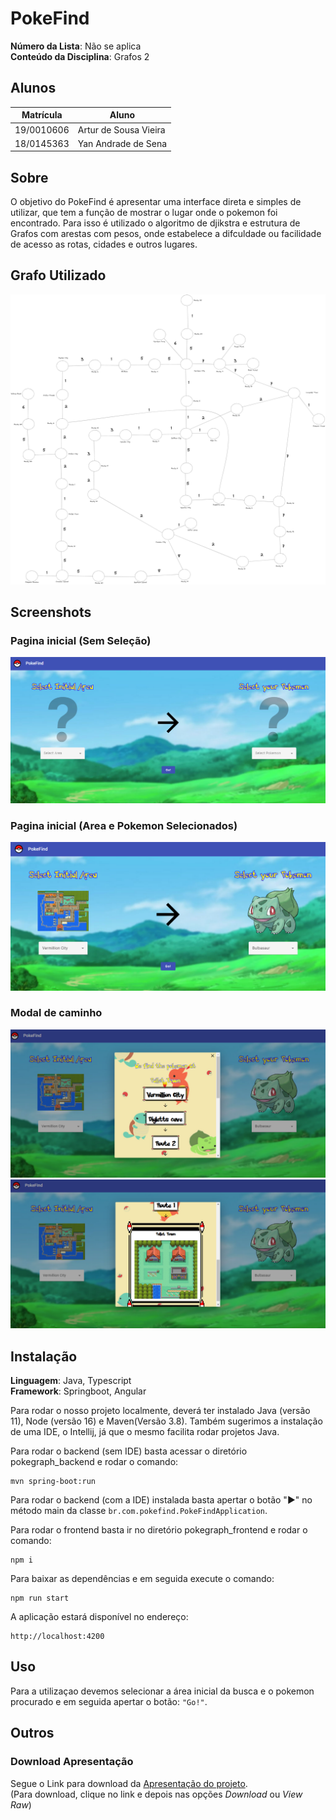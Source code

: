 # PokeFind

**Número da Lista**: Não se aplica<br>
**Conteúdo da Disciplina**: Grafos 2<br>

## Alunos
|Matrícula | Aluno |
| -- | -- |
| 19/0010606 | Artur de Sousa Vieira |
| 18/0145363 |  Yan Andrade de Sena  |

## Sobre 
O objetivo do PokeFind é apresentar uma interface direta e simples de utilizar, que tem a função de mostrar o lugar onde o pokemon foi encontrado. Para isso é utilizado o algoritmo de djikstra e estrutura de Grafos com arestas com pesos, onde estabelece a difculdade ou facilidade de acesso as rotas, cidades e outros lugares. 

## Grafo Utilizado

![Grafo_Kanto](assets-readme/grafo-kanto.png)


## Screenshots

### Pagina inicial (Sem Seleção)

![Itens não selecionados](assets-readme/pokefind-notselected.png) 

### Pagina inicial (Area e Pokemon Selecionados)

![Pokemons selecionados](assets-readme/pokefind-selected.png) 

### Modal de caminho

![Modal Caminho Inicio](assets-readme/pokefind-modal-1.png) 
![Modal Caminho Final](assets-readme/pokefind-modal-2.png) 

## Instalação 
**Linguagem**: Java, Typescript<br>
**Framework**: Springboot, Angular<br>

Para rodar o nosso projeto localmente, deverá ter instalado Java (versão 11), Node (versão 16) e Maven(Versão 3.8). Também sugerimos a instalação de uma IDE, o Intellij, já que o mesmo facilita rodar projetos Java.

Para rodar o backend (sem IDE) basta acessar o diretório pokegraph_backend e rodar o comando:

```
mvn spring-boot:run 
```

Para rodar o backend (com a IDE) instalada basta apertar o botão "▶" no método main da classe ``br.com.pokefind.PokeFindApplication``.

Para rodar o frontend basta ir no diretório pokegraph_frontend e rodar o comando:

```
npm i 
```

Para baixar as dependências e em seguida execute o comando:

```
npm run start
```

A aplicação estará disponível no endereço:

```
http://localhost:4200
```

## Uso 
Para a utilizaçao devemos selecionar a área inicial da busca e o pokemon procurado e em seguida apertar o botão: ``"Go!"``.

## Outros

### Download Apresentação

Segue o Link para download da [Apresentação do projeto](assets-readme/apresentacao-pokefind.mp4).<br>
(Para download, clique no link e depois nas opções *Download* ou *View Raw*)
